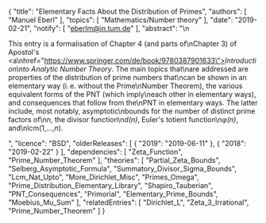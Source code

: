 {
    "title": "Elementary Facts About the Distribution of Primes",
    "authors": [
        "Manuel Eberl"
    ],
    "topics": [
        "Mathematics/Number theory"
    ],
    "date": "2019-02-21",
    "notify": [
        "eberlm@in.tum.de"
    ],
    "abstract": "\n<p>This entry is a formalisation of Chapter 4 (and parts of\nChapter 3) of Apostol's <a\nhref=\"https://www.springer.com/de/book/9780387901633\"><em>Introduction\nto Analytic Number Theory</em></a>. The main topics that\nare addressed are properties of the distribution of prime numbers that\ncan be shown in an elementary way (i.&thinsp;e. without the Prime\nNumber Theorem), the various equivalent forms of the PNT (which imply\neach other in elementary ways), and consequences that follow from the\nPNT in elementary ways. The latter include, most notably, asymptotic\nbounds for the number of distinct prime factors of\n<em>n</em>, the divisor function\n<em>d(n)</em>, Euler's totient function\n<em>&phi;(n)</em>, and\nlcm(1,&hellip;,<em>n</em>).</p>",
    "licence": "BSD",
    "olderReleases": [
        {
            "2019": "2019-06-11"
        },
        {
            "2018": "2019-02-22"
        }
    ],
    "dependencies": [
        "Zeta_Function",
        "Prime_Number_Theorem"
    ],
    "theories": [
        "Partial_Zeta_Bounds",
        "Selberg_Asymptotic_Formula",
        "Summatory_Divisor_Sigma_Bounds",
        "Lcm_Nat_Upto",
        "More_Dirichlet_Misc",
        "Primes_Omega",
        "Prime_Distribution_Elementary_Library",
        "Shapiro_Tauberian",
        "PNT_Consequences",
        "Primorial",
        "Elementary_Prime_Bounds",
        "Moebius_Mu_Sum"
    ],
    "relatedEntries": [
        "Dirichlet_L",
        "Zeta_3_Irrational",
        "Prime_Number_Theorem"
    ]
}
